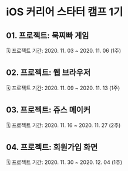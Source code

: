 # iOS 커리어 스타터 캠프 1기
## 01. 프로젝트: 묵찌빠 게임

🗓 프로젝트 기간: 2020. 11. 03 ~ 2020. 11. 06 (1주)

## 02. 프로젝트: 웹 브라우저

🗓 프로젝트 기간: 2020. 11. 09 ~ 2020. 11. 13 (1주)

## 03. 프로젝트: 쥬스 메이커

🗓 프로젝트 기간: 2020. 11. 16 ~ 2020. 11. 27 (2주)

## 04. 프로젝트: 회원가입 화면

🗓 프로젝트 기간: 2020. 11. 30 ~ 2020. 12. 04 (1주)

